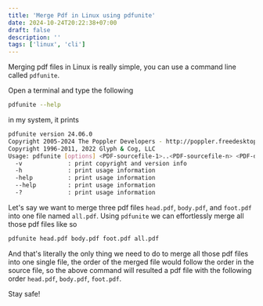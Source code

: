 ```yaml
---
title: 'Merge Pdf in Linux using pdfunite'
date: 2024-10-24T20:22:38+07:00
draft: false
description: ''
tags: ['linux', 'cli']
---
```


Merging pdf files in Linux is really simple, you can use a
command line called `pdfunite`.

Open a terminal and type the following

```bash
pdfunite --help
```

in my system, it prints

```bash
pdfunite version 24.06.0
Copyright 2005-2024 The Poppler Developers - http://poppler.freedesktop.org
Copyright 1996-2011, 2022 Glyph & Cog, LLC
Usage: pdfunite [options] <PDF-sourcefile-1>..<PDF-sourcefile-n> <PDF-destfile>
  -v             : print copyright and version info
  -h             : print usage information
  -help          : print usage information
  --help         : print usage information
  -?             : print usage information
```

Let's say we want to merge three pdf files `head.pdf`, `body.pdf`, and `foot.pdf` into
one file named `all.pdf`. Using `pdfunite` we can effortlessly merge all those pdf
files like so

```bash
pdfunite head.pdf body.pdf foot.pdf all.pdf
```

And that's literally the only thing we need to do to merge all those pdf files 
into one single file, the order of the merged file would follow the order in the
source file, so the above command will resulted a pdf file with the following
order `head.pdf`, `body.pdf`, `foot.pdf`.

Stay safe!
